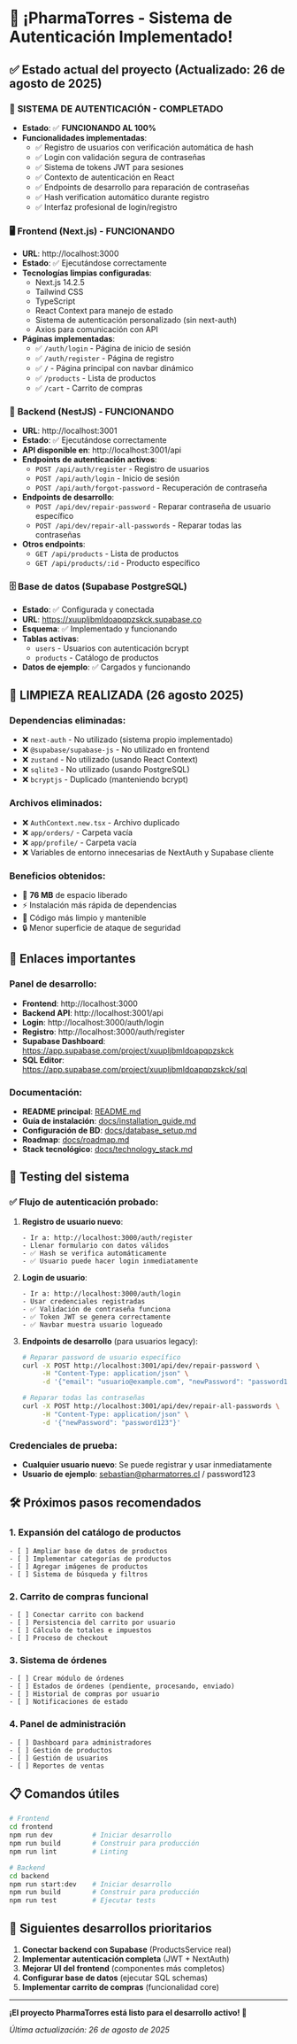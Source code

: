 # 🎉 ¡PharmaTorres - Sistema de Autenticación Implementado!

## ✅ Estado actual del proyecto (Actualizado: 26 de agosto de 2025)

### 🔐 **SISTEMA DE AUTENTICACIÓN - COMPLETADO**
- **Estado**: ✅ **FUNCIONANDO AL 100%**
- **Funcionalidades implementadas**:
  - ✅ Registro de usuarios con verificación automática de hash
  - ✅ Login con validación segura de contraseñas
  - ✅ Sistema de tokens JWT para sesiones
  - ✅ Contexto de autenticación en React
  - ✅ Endpoints de desarrollo para reparación de contraseñas
  - ✅ Hash verification automático durante registro
  - ✅ Interfaz profesional de login/registro

### 🖥️ **Frontend (Next.js) - FUNCIONANDO**
- **URL**: http://localhost:3000
- **Estado**: ✅ Ejecutándose correctamente
- **Tecnologías limpias configuradas**:
  - Next.js 14.2.5
  - Tailwind CSS
  - TypeScript
  - React Context para manejo de estado
  - Sistema de autenticación personalizado (sin next-auth)
  - Axios para comunicación con API
- **Páginas implementadas**:
  - ✅ `/auth/login` - Página de inicio de sesión
  - ✅ `/auth/register` - Página de registro
  - ✅ `/` - Página principal con navbar dinámico
  - ✅ `/products` - Lista de productos
  - ✅ `/cart` - Carrito de compras

### 🔧 **Backend (NestJS) - FUNCIONANDO**
- **URL**: http://localhost:3001
- **Estado**: ✅ Ejecutándose correctamente
- **API disponible en**: http://localhost:3001/api
- **Endpoints de autenticación activos**:
  - `POST /api/auth/register` - Registro de usuarios
  - `POST /api/auth/login` - Inicio de sesión
  - `POST /api/auth/forgot-password` - Recuperación de contraseña
- **Endpoints de desarrollo**:
  - `POST /api/dev/repair-password` - Reparar contraseña de usuario específico
  - `POST /api/dev/repair-all-passwords` - Reparar todas las contraseñas
- **Otros endpoints**:
  - `GET /api/products` - Lista de productos
  - `GET /api/products/:id` - Producto específico

### 🗄️ **Base de datos (Supabase PostgreSQL)**
- **Estado**: ✅ Configurada y conectada
- **URL**: https://xuupljbmldoapqpzskck.supabase.co
- **Esquema**: ✅ Implementado y funcionando
- **Tablas activas**:
  - `users` - Usuarios con autenticación bcrypt
  - `products` - Catálogo de productos
- **Datos de ejemplo**: ✅ Cargados y funcionando

## 🧹 **LIMPIEZA REALIZADA (26 agosto 2025)**

### **Dependencias eliminadas:**
- ❌ `next-auth` - No utilizado (sistema propio implementado)
- ❌ `@supabase/supabase-js` - No utilizado en frontend
- ❌ `zustand` - No utilizado (usando React Context)
- ❌ `sqlite3` - No utilizado (usando PostgreSQL)
- ❌ `bcryptjs` - Duplicado (manteniendo bcrypt)

### **Archivos eliminados:**
- ❌ `AuthContext.new.tsx` - Archivo duplicado
- ❌ `app/orders/` - Carpeta vacía
- ❌ `app/profile/` - Carpeta vacía
- ❌ Variables de entorno innecesarias de NextAuth y Supabase cliente

### **Beneficios obtenidos:**
- 🚀 **76 MB** de espacio liberado
- ⚡ Instalación más rápida de dependencias
- 🧹 Código más limpio y mantenible
- 🔒 Menor superficie de ataque de seguridad

## 🔗 **Enlaces importantes**

### Panel de desarrollo:
- **Frontend**: http://localhost:3000
- **Backend API**: http://localhost:3001/api
- **Login**: http://localhost:3000/auth/login
- **Registro**: http://localhost:3000/auth/register
- **Supabase Dashboard**: https://app.supabase.com/project/xuupljbmldoapqpzskck
- **SQL Editor**: https://app.supabase.com/project/xuupljbmldoapqpzskck/sql

### Documentación:
- **README principal**: [README.md](../README.md)
- **Guía de instalación**: [docs/installation_guide.md](./installation_guide.md)
- **Configuración de BD**: [docs/database_setup.md](./database_setup.md)
- **Roadmap**: [docs/roadmap.md](./roadmap.md)
- **Stack tecnológico**: [docs/technology_stack.md](./technology_stack.md)

## 🧪 **Testing del sistema**

### ✅ **Flujo de autenticación probado:**

1. **Registro de usuario nuevo**:
   ```
   - Ir a: http://localhost:3000/auth/register
   - Llenar formulario con datos válidos
   - ✅ Hash se verifica automáticamente
   - ✅ Usuario puede hacer login inmediatamente
   ```

2. **Login de usuario**:
   ```
   - Ir a: http://localhost:3000/auth/login
   - Usar credenciales registradas
   - ✅ Validación de contraseña funciona
   - ✅ Token JWT se genera correctamente
   - ✅ Navbar muestra usuario logueado
   ```

3. **Endpoints de desarrollo** (para usuarios legacy):
   ```bash
   # Reparar password de usuario específico
   curl -X POST http://localhost:3001/api/dev/repair-password \
        -H "Content-Type: application/json" \
        -d '{"email": "usuario@example.com", "newPassword": "password123"}'
   
   # Reparar todas las contraseñas
   curl -X POST http://localhost:3001/api/dev/repair-all-passwords \
        -H "Content-Type: application/json" \
        -d '{"newPassword": "password123"}'
   ```

### Credenciales de prueba:
- **Cualquier usuario nuevo**: Se puede registrar y usar inmediatamente
- **Usuario de ejemplo**: sebastian@pharmatorres.cl / password123

## 🛠️ **Próximos pasos recomendados**

### 1. Expansión del catálogo de productos
```
- [ ] Ampliar base de datos de productos
- [ ] Implementar categorías de productos
- [ ] Agregar imágenes de productos
- [ ] Sistema de búsqueda y filtros
```

### 2. Carrito de compras funcional
```
- [ ] Conectar carrito con backend
- [ ] Persistencia del carrito por usuario
- [ ] Cálculo de totales e impuestos
- [ ] Proceso de checkout
```

### 3. Sistema de órdenes
```
- [ ] Crear módulo de órdenes
- [ ] Estados de órdenes (pendiente, procesando, enviado)
- [ ] Historial de compras por usuario
- [ ] Notificaciones de estado
```

### 4. Panel de administración
```
- [ ] Dashboard para administradores
- [ ] Gestión de productos
- [ ] Gestión de usuarios
- [ ] Reportes de ventas
```

## 📋 **Comandos útiles**

```bash
# Frontend
cd frontend
npm run dev          # Iniciar desarrollo
npm run build        # Construir para producción
npm run lint         # Linting

# Backend  
cd backend
npm run start:dev    # Iniciar desarrollo
npm run build        # Construir para producción
npm run test         # Ejecutar tests
```

## 🎯 **Siguientes desarrollos prioritarios**

1. **Conectar backend con Supabase** (ProductsService real)
2. **Implementar autenticación completa** (JWT + NextAuth)
3. **Mejorar UI del frontend** (componentes más completos)
4. **Configurar base de datos** (ejecutar SQL schemas)
5. **Implementar carrito de compras** (funcionalidad core)

---

**¡El proyecto PharmaTorres está listo para el desarrollo activo! 🚀**

*Última actualización: 26 de agosto de 2025*
